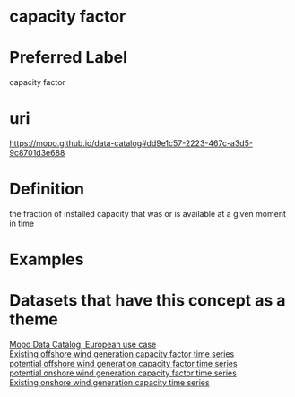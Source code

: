 
capacity factor
===============

# Preferred Label
  
capacity factor
# uri
  
https://mopo.github.io/data-catalog#dd9e1c57-2223-467c-a3d5-9c8701d3e688
# Definition
  
the fraction of installed capacity that was or is available at a given moment in time
# Examples

# Datasets that have this concept as a theme
  
[Mopo Data Catalog, European use case](None.md)  
[Existing offshore wind generation capacity factor time series ](4241ad70-d5a3-4278-8ca2-15334dccf741.md)  
[potential offshore wind generation capacity factor time series](5b8b1db7-186c-4fab-9584-a87478e41c97.md)  
[potential onshore wind generation capacity factor time series](e857840a-8b0a-491d-9e0b-b6789e28aea6.md)  
[Existing onshore wind generation capacity  time series ](f183c997-9f56-450b-88cc-86ac1eebc93a.md)